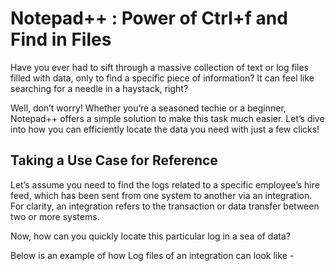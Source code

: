 # Notepad++ : Power of Ctrl+f and Find in Files

Have you ever had to sift through a massive collection of text or log files filled with data, only to find a specific piece of information? It can feel like searching for a needle in a haystack, right?

Well, don’t worry! Whether you’re a seasoned techie or a beginner, Notepad++ offers a simple solution to make this task much easier. Let’s dive into how you can efficiently locate the data you need with just a few clicks!

## Taking a Use Case for Reference 

Let’s assume you need to find the logs related to a specific employee’s hire feed, which has been sent from one system to another via an integration. For clarity, an integration refers to the transaction or data transfer between two or more systems.

Now, how can you quickly locate this particular log in a sea of data?

Below is an example of how Log files of an integration can look like -

